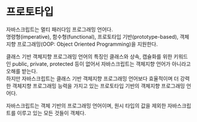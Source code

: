 # 프로토타입

자바스크립트는 멀티 패러다임 프로그래밍 언어다.  
명령형(imperative), 함수형(functional), 프로토타입 기반(prototype-based), 객체지향 프로그래밍(OOP: Object Oriented Programming)을 지원한다.

클래스 기반 객체지향 프로그래밍 언어의 특징인 클래스와 상속, 캡슐화를 위한 키워드인 public, private, protected 등이 없어서 자바스크립트는 객체지향 언어가 아니라고 오해를 받는다.  
하지만 자바스크립트는 클래스 기반 객체지향 프로그래밍 언어보다 효율적이며 더 강력한 객체지향 프로그래밍 능력을 가지고 있는 프로토타입 기반의 객체지향 프로그래밍 언어다.

자바스크립트는 객체 기반의 프로그래밍 언어이며, 원시 타입의 값을 제외한 자바스크립트를 이루고 있는 모든 것들이 객체다.
